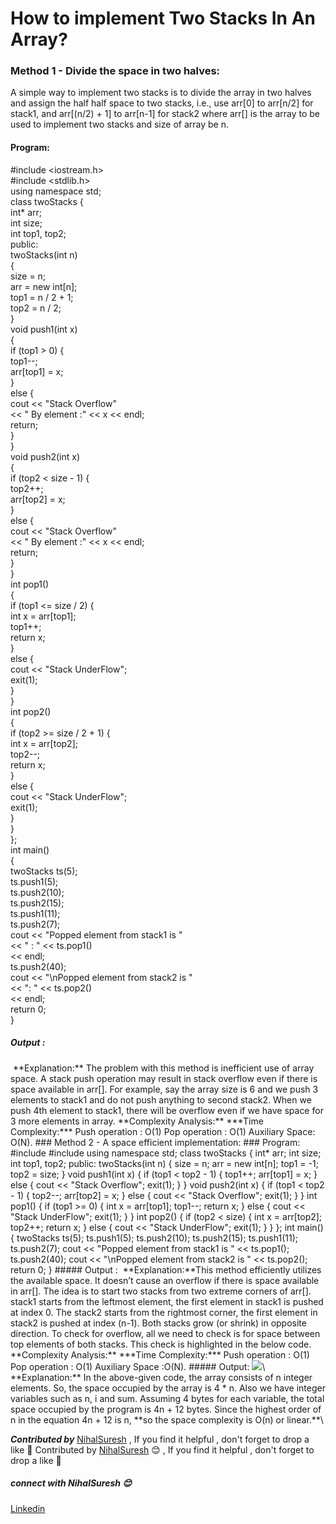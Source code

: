 # How to implement Two Stacks In An Array?
### Method 1 - Divide the space in two halves:
A simple way to implement two stacks is to divide the array in two halves and assign the half half space to two stacks, i.e., use arr[0] to arr[n/2] for stack1, and arr[(n/2) + 1] to arr[n-1] for stack2 where arr[] is the array to be used to implement two stacks and size of array be n.
#### Program:
#include <iostream.h>  
#include <stdlib.h>    
using namespace std;   
class twoStacks {  
    int* arr;   
    int size;   
    int top1, top2;   
public:   
    twoStacks(int n)   
    {   
        size = n;   
        arr = new int[n];   
        top1 = n / 2 + 1;   
        top2 = n / 2;   
    }   
    void push1(int x)   
    {   
        if (top1 > 0) {   
            top1--;   
            arr[top1] = x;   
        }   
        else {   
            cout << "Stack Overflow"  
                 << " By element :" << x << endl;   
            return;   
        }   
    }   
    void push2(int x)   
    {   
        if (top2 < size - 1) {   
            top2++;   
            arr[top2] = x;   
        }   
        else {   
            cout << "Stack Overflow"  
                 << " By element :" << x << endl;   
            return;   
        }   
    }   
    int pop1()   
    {   
        if (top1 <= size / 2) {   
            int x = arr[top1];   
            top1++;   
            return x;   
        }   
        else {   
            cout << "Stack UnderFlow";   
            exit(1);   
        }   
    }   
    int pop2()   
    {   
        if (top2 >= size / 2 + 1) {   
            int x = arr[top2];   
            top2--;   
            return x;   
        }  
        else {   
            cout << "Stack UnderFlow";   
            exit(1);   
        }   
    }   
};   
int main()   
{   
    twoStacks ts(5);   
    ts.push1(5);   
    ts.push2(10);   
    ts.push2(15);   
    ts.push1(11);   
    ts.push2(7);   
    cout << "Popped element from stack1 is "  
         << " : " << ts.pop1()   
         << endl;   
    ts.push2(40);   
    cout << "\nPopped element from stack2 is "  
         << ": " << ts.pop2()   
         << endl;   
    return 0;   
}   
##### Output :
<img src="" alternate="input">  
**Explanation:** The problem with this method is inefficient use of array space. A stack push operation may result in stack overflow even if there is space available in arr[]. For example, say the array size is 6 and we push 3 elements to stack1 and do not push anything to second stack2. When we push 4th element to stack1, there will be overflow even if we have space for 3 more elements in array.
**Complexity Analysis:**
***Time Complexity:***
Push operation : O(1)
Pop operation : O(1)
Auxiliary Space: O(N).
### Method 2 - A space efficient implementation:
### Program:
#include <iostream.h>  
#include <stdlib.h>   
using namespace std;   
class twoStacks {   
    int* arr;   
    int size;   
    int top1, top2;   
public:   
    twoStacks(int n)  
    {   
        size = n;   
        arr = new int[n];  
        top1 = -1;   
        top2 = size;   
    }   
    void push1(int x)   
    {   
        if (top1 < top2 - 1) {   
            top1++;   
            arr[top1] = x;   
        }   
        else {   
            cout << "Stack Overflow";   
            exit(1);   
        }   
    }   
    void push2(int x)   
    {   
        if (top1 < top2 - 1) {   
            top2--;   
            arr[top2] = x;   
        }   
        else {   
            cout << "Stack Overflow";   
            exit(1);   
        }   
    }   
    int pop1()   
    {   
        if (top1 >= 0) {   
            int x = arr[top1];   
            top1--;   
            return x;   
        }   
        else {   
            cout << "Stack UnderFlow";   
            exit(1);   
        }   
    }   
    int pop2()   
    {   
        if (top2 < size) {   
            int x = arr[top2];   
            top2++;   
            return x;   
        }   
        else {   
            cout << "Stack UnderFlow";   
            exit(1);   
        }   
    }   
};   
int main()   
{   
    twoStacks ts(5);   
    ts.push1(5);   
    ts.push2(10);   
    ts.push2(15);   
    ts.push1(11);   
    ts.push2(7);   
    cout << "Popped element from stack1 is "  
         << ts.pop1();   
    ts.push2(40);   
    cout << "\nPopped element from stack2 is "  
         << ts.pop2();   
    return 0;   
}  
##### Output :
<img src="" alternate="input">  
**Explanation:**This method efficiently utilizes the available space. It doesn’t cause an overflow if there is space available in arr[]. The idea is to start two stacks from two extreme corners of arr[]. stack1 starts from the leftmost element, the first element in stack1 is pushed at index 0. The stack2 starts from the rightmost corner, the first element in stack2 is pushed at index (n-1). Both stacks grow (or shrink) in opposite direction. To check for overflow, all we need to check is for space between top elements of both stacks. This check is highlighted in the below code.
**Complexity Analysis:**
***Time Complexity:***
Push operation : O(1)
Pop operation : O(1)
Auxiliary Space :O(N).
##### Output:
<img src="https://github.com/NihalSuresh007/DSA/blob/main/dsa-cp-1/Space%20Complexity/output2.png" alternate="input">\
**Explanation:** In the above-given code, the array consists of n integer elements. So, the space occupied by the array is 4 * n. Also we have integer variables such as n, i and sum. Assuming 4 bytes for each variable, the total space occupied by the program is 4n + 12 bytes. Since the highest order of n in the equation 4n + 12 is n, **so the space complexity is O(n) or linear.**\

***Contributed by*** [NihalSuresh](https://github.com/NihalSuresh007) , If you find it helpful , don't forget to drop a like 💖	Contributed by [NihalSuresh](https://github.com/NihalSuresh007) 😊 , If you find it helpful , don't forget to drop a like 💖
##### connect with NihalSuresh 😊	
[Linkedin](https://www.linkedin.com/in/nihal-s-b0535a191)

